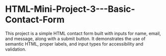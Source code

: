 # HTML-Mini-Project-3---Basic-Contact-Form
This project is a simple HTML contact form built with inputs for name, email, and message, along with a submit button. It demonstrates the use of semantic HTML, proper labels, and input types for accessibility and validation.
